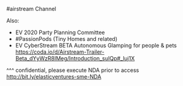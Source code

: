 #airstream Channel

Also:
* EV 2020 Party Planning Committee
* #PassionPods (Tiny Homes and related)
* EV CyberStream BETA Autonomous Glamping for people & pets
https://coda.io/d/Airstream-Trailer-Beta_dYyWzR8IMeg/Introduction_suIQp#_luj1X

^^^ confidential, please execute NDA prior to access
http://bit.ly/elasticventures-sme-NDA

